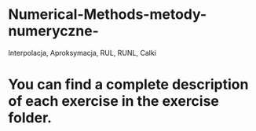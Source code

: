 # Numerical-Methods-metody-numeryczne-
Interpolacja, Aproksymacja, RUL, RUNL, Calki
# You can find a complete description of each exercise in the exercise folder.
